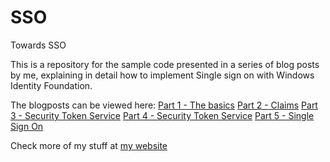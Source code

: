 SSO
===

Towards SSO

This is a repository for the sample code presented in a series of blog posts by me, explaining in detail how to implement Single sign on with Windows Identity Foundation.

The blogposts can be viewed here:
[Part 1 - The basics](http://www.tuomistolari.net/blog/2014/3/1/journey-to-windows-identity-part-1-the-basics)
[Part 2 - Claims](http://www.tuomistolari.net/blog/2014/3/1/journey-to-windows-identity-part-2-claims)
[Part 3 - Security Token Service](http://www.tuomistolari.net/blog/2014/3/1/journey-to-windows-identity-and-sso-part-3-sts)
[Part 4 - Security Token Service](http://www.tuomistolari.net/blog/2014/3/9/sso-with-windows-identity-foundation-part-iv) 
[Part 5 - Single Sign On](http://www.tuomistolari.net/blog/2014/3/9/sso-with-windows-identity-foundation-part-v-sso)

Check more of my stuff at [my website](http://www.tuomistolari.net)